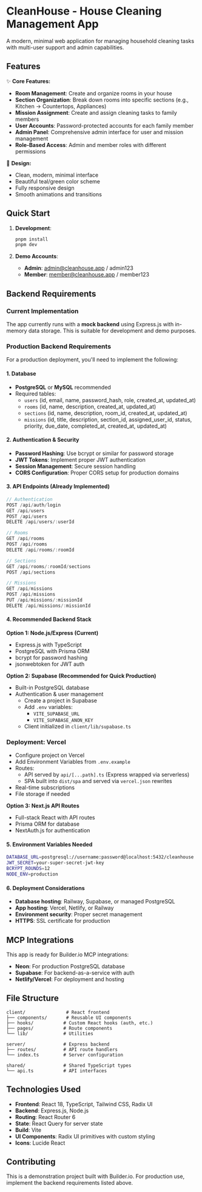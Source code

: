 # CleanHouse - House Cleaning Management App

A modern, minimal web application for managing household cleaning tasks with multi-user support and admin capabilities.

## Features

✨ **Core Features:**

- **Room Management**: Create and organize rooms in your house
- **Section Organization**: Break down rooms into specific sections (e.g., Kitchen → Countertops, Appliances)
- **Mission Assignment**: Create and assign cleaning tasks to family members
- **User Accounts**: Password-protected accounts for each family member
- **Admin Panel**: Comprehensive admin interface for user and mission management
- **Role-Based Access**: Admin and member roles with different permissions

🎨 **Design:**

- Clean, modern, minimal interface
- Beautiful teal/green color scheme
- Fully responsive design
- Smooth animations and transitions

## Quick Start

1. **Development**:

   ```bash
   pnpm install
   pnpm dev
   ```

2. **Demo Accounts**:
   - **Admin**: admin@cleanhouse.app / admin123
   - **Member**: member@cleanhouse.app / member123

## Backend Requirements

### Current Implementation

The app currently runs with a **mock backend** using Express.js with in-memory data storage. This is suitable for development and demo purposes.

### Production Backend Requirements

For a production deployment, you'll need to implement the following:

#### 1. Database

- **PostgreSQL** or **MySQL** recommended
- Required tables:
  - `users` (id, email, name, password_hash, role, created_at, updated_at)
  - `rooms` (id, name, description, created_at, updated_at)
  - `sections` (id, name, description, room_id, created_at, updated_at)
  - `missions` (id, title, description, section_id, assigned_user_id, status, priority, due_date, completed_at, created_at, updated_at)

#### 2. Authentication & Security

- **Password Hashing**: Use bcrypt or similar for password storage
- **JWT Tokens**: Implement proper JWT authentication
- **Session Management**: Secure session handling
- **CORS Configuration**: Proper CORS setup for production domains

#### 3. API Endpoints (Already Implemented)

```typescript
// Authentication
POST /api/auth/login
GET /api/users
POST /api/users
DELETE /api/users/:userId

// Rooms
GET /api/rooms
POST /api/rooms
DELETE /api/rooms/:roomId

// Sections
GET /api/rooms/:roomId/sections
POST /api/sections

// Missions
GET /api/missions
POST /api/missions
PUT /api/missions/:missionId
DELETE /api/missions/:missionId
```

#### 4. Recommended Backend Stack

**Option 1: Node.js/Express (Current)**

- Express.js with TypeScript
- PostgreSQL with Prisma ORM
- bcrypt for password hashing
- jsonwebtoken for JWT auth

**Option 2: Supabase (Recommended for Quick Production)**

- Built-in PostgreSQL database
- Authentication & user management
  - Create a project in Supabase
  - Add `.env` variables:
    - `VITE_SUPABASE_URL`
    - `VITE_SUPABASE_ANON_KEY`
  - Client initialized in `client/lib/supabase.ts`

### Deployment: Vercel

- Configure project on Vercel
- Add Environment Variables from `.env.example`
- Routes:
  - API served by `api/[...path].ts` (Express wrapped via serverless)
  - SPA built into `dist/spa` and served via `vercel.json` rewrites
- Real-time subscriptions
- File storage if needed

**Option 3: Next.js API Routes**

- Full-stack React with API routes
- Prisma ORM for database
- NextAuth.js for authentication

#### 5. Environment Variables Needed

```bash
DATABASE_URL=postgresql://username:password@localhost:5432/cleanhouse
JWT_SECRET=your-super-secret-jwt-key
BCRYPT_ROUNDS=12
NODE_ENV=production
```

#### 6. Deployment Considerations

- **Database hosting**: Railway, Supabase, or managed PostgreSQL
- **App hosting**: Vercel, Netlify, or Railway
- **Environment security**: Proper secret management
- **HTTPS**: SSL certificate for production

## MCP Integrations

This app is ready for Builder.io MCP integrations:

- **Neon**: For production PostgreSQL database
- **Supabase**: For backend-as-a-service with auth
- **Netlify/Vercel**: For deployment and hosting

## File Structure

```
client/               # React frontend
├── components/       # Reusable UI components
├── hooks/           # Custom React hooks (auth, etc.)
├── pages/           # Route components
└── lib/             # Utilities

server/              # Express backend
├── routes/          # API route handlers
└── index.ts         # Server configuration

shared/              # Shared TypeScript types
└── api.ts           # API interfaces
```

## Technologies Used

- **Frontend**: React 18, TypeScript, Tailwind CSS, Radix UI
- **Backend**: Express.js, Node.js
- **Routing**: React Router 6
- **State**: React Query for server state
- **Build**: Vite
- **UI Components**: Radix UI primitives with custom styling
- **Icons**: Lucide React

## Contributing

This is a demonstration project built with Builder.io. For production use, implement the backend requirements listed above.
